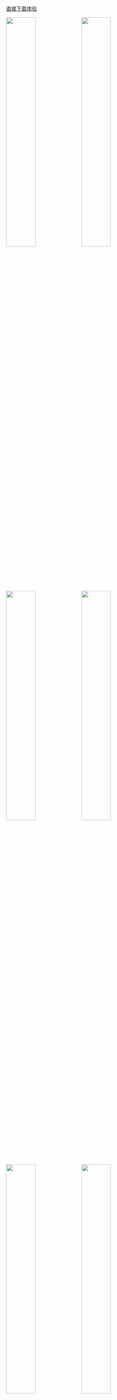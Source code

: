 
<a href="./update/release/app-release.apk">直接下载体验</a>


<img src="./screen/home.jpg" width = "40%" height = "40%"/>
<img src="./screen/search.jpg" width = "40%" height = "40%"/>
<img src="./screen/search1.jpg" width = "40%" height = "40%"/>
<img src="./screen/wechat.jpg" width = "40%" height = "40%"/>
<img src="./screen/type.jpg" width = "40%" height = "40%"/>
<img src="./screen/me.jpg" width = "40%" height = "40%"/>
<img src="./screen/collect.jpg" width = "40%" height = "40%"/>
<img src="./screen/navi.jpg" width = "40%" height = "40%"/>
<img src="./screen/todo.jpg" width = "40%" height = "40%"/>
<img src="./screen/quit.jpg" width = "40%" height = "40%"/>
